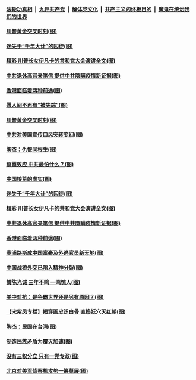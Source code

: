

####  [法轮功真相](../../../../basic/blob/master/README.md?t=09040502) &nbsp;|&nbsp; [九评共产党](../../../../9ping.md/blob/master/README.md?t=09040502) &nbsp;|&nbsp; [解体党文化](../../../../jtdwh.md/blob/master/README.md?t=09040502)  &nbsp;|&nbsp; [共产主义的终极目的](../../../../gczydzjmd.md/blob/master/README.md?t=09040502) &nbsp;|&nbsp; [魔鬼在统治我们的世界](../../../../mgztzwmdsj.md/blob/master/README.md?t=09040502) 

#### [川普黄金交叉时刻(图)](../pages/p4/945014.md?t=09040502) 


#### [迷失于“千年大计”的囚徒(图)](../pages/p4/944911.md?t=09040502) 

#### [精彩 川普长女伊凡卡的共和党大会演讲全文(图)](../pages/p4/944861.md?t=09040502) 

#### [中共退休高官亲笔信 提供中共隐瞒疫情新证据(图)](../pages/p4/944867.md?t=09040502) 

#### [香港面临着两种前途(图)](../pages/p4/944888.md?t=09040502) 

#### [愿人间不再有“被失踪”(图)](../pages/p4/945075.md?t=09040502) 

#### [川普黄金交叉时刻(图)](../pages/p4/945014.md?t=09040502) 

#### [中共对美国宣传口风突转变幻(图)](../pages/p4/945013.md?t=09040502) 

#### [陶杰：仇恨同根生(图)](../pages/p4/945005.md?t=09040502) 

#### [蔡霞效应 中共最怕什么？(图)](../pages/p4/945001.md?t=09040502) 

#### [中国粮荒的虚实(图)](../pages/p4/944999.md?t=09040502) 


#### [迷失于“千年大计”的囚徒(图)](../pages/p4/944911.md?t=09040502) 

#### [精彩 川普长女伊凡卡的共和党大会演讲全文(图)](../pages/p4/944861.md?t=09040502) 

#### [中共退休高官亲笔信 提供中共隐瞒疫情新证据(图)](../pages/p4/944867.md?t=09040502) 

#### [香港面临着两种前途(图)](../pages/p4/944888.md?t=09040502) 

#### [塞浦路斯成中国富豪及外逃官员新天地(图)](../pages/p4/944866.md?t=09040502) 

#### [中国战狼外交已陷入精神分裂(图)](../pages/p4/944873.md?t=09040502) 

#### [赞陈光诚 三年不鸣 一鸣惊人(图)](../pages/p4/944869.md?t=09040502) 

#### [美中对抗：是争霸世界还是另有原因？(图)](../pages/p4/944865.md?t=09040502) 

#### [【宋紫凤专栏】揭穿画皮识白骨 直捣妖穴灭红朝(图)](../pages/p4/944583.md?t=09040502) 

#### [陶杰：民国在台湾(图)](../pages/p4/944790.md?t=09040502) 

#### [制造民族矛盾为覆灭加速(图)](../pages/p4/944786.md?t=09040502) 

#### [没有三权分立 只有一党专政(图)](../pages/p4/944783.md?t=09040502) 

#### [北京对美军侦察机攻势一筹莫展(图)](../pages/p4/944779.md?t=09040502) 

